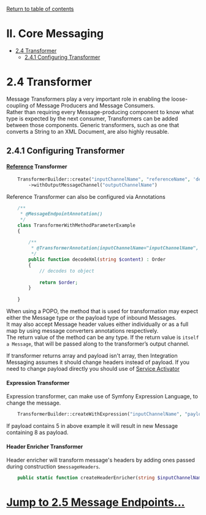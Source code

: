 [Return to table of contents](../index.md)

II. Core Messaging
=================

* [2.4 Transformer](#24-transformer)
    * [2.4.1 Configuring Transformer](#241-configuring-transformer)

2.4 Transformer
============

Message Transformers play a very important role in enabling the loose-coupling of Message Producers and Message Consumers.   
Rather than requiring every Message-producing component to know what type is expected by the next consumer, Transformers can be added between those components. Generic transformers, such as one that converts a String to an XML Document, are also highly reusable.  

2.4.1 Configuring Transformer
-----------

#### [Reference](../definitions.md/#reference) Transformer
 
````php
    TransformerBuilder::create("inputChannelName", "referenceName", 'decodeXml')
        ->withOutputMessageChannel("outputChannelName")
````

Reference Transformer can also be configured via Annotations


````php
    /**
     * @MessageEndpointAnnotation()
     */
    class TransformerWithMethodParameterExample
    {
    
        /**
         * @TransformerAnnotation(inputChannelName="inputChannelName", outputChannelName="outputChannelName")
         */
        public function decodeXml(string $content) : Order
        {
            // decodes to object
        
            return $order;
        }
        
    }
````

When using a POPO, the method that is used for transformation may expect either the Message type or the payload type of inbound Messages.   
It may also accept Message header values either individually or as a full map by using message converters annotations respectively.  
The return value of the method can be any type. If the return value is `itself a Message`, that will be passed along to the transformer’s output channel.

If transformer returns array and payload isn't array, then Integration Messaging assumes it should change headers instead of payload. 
If you need to change payload directly you should use of [Service Activator](../concepts.md/#136-service-activator)   

#### Expression Transformer

Expression transformer, can make use of Symfony Expression Language, to change the message. 

````php
    TransformerBuilder::createWithExpression("inputChannelName", "payload + 3") : self
````

If payload contains 5 in above example it will result in new Message containing 8 as payload.

#### Header Enricher Transformer

Header enricher will transform message's headers by adding ones passed during construction `$messageHeaders`.

````php
    public static function createHeaderEnricher(string $inputChannelName, array $messageHeaders) : self
````

[Jump to 2.5 Message Endpoints...](./message-endpoints.md)
============